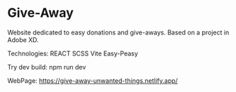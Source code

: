 # Give-Away
Website dedicated to easy donations and give-aways.
Based on a project in Adobe XD.

Technologies: REACT SCSS Vite Easy-Peasy

Try dev build: 
npm run dev

WebPage: https://give-away-unwanted-things.netlify.app/
